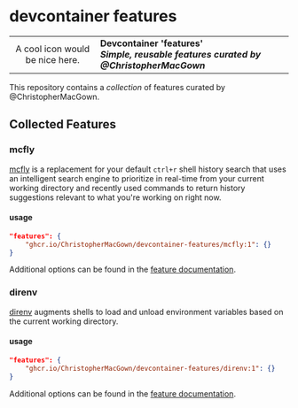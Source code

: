 # devcontainer features

<table style="width: 100%; border-style: none;">
  <tr>
     <td style="width: 140px; text-align: center;">
        A cool icon would be nice here.
     </td>
     <td>
        <strong>
            Devcontainer 'features'<br />
            <em>Simple, reusable features curated by @ChristopherMacGown</em>
        </strong>
    </td>
  </tr>
</table>

This repository contains a _collection_ of features curated by @ChristopherMacGown.

## Collected Features

### mcfly

[mcfly](https://github.com/cantino/mcfly) is a replacement for your default
`ctrl+r` shell history search that uses an intelligent search engine to prioritize
in real-time from your current working directory and recently used commands to
return history suggestions relevant to what you're working on right now.

#### usage
```json 
"features": {
    "ghcr.io/ChristopherMacGown/devcontainer-features/mcfly:1": {}
}
```

Additional options can be found in the [feature documentation](src/mcfly/README.md).

### direnv

[direnv](https://github.com/direnv/direnv) augments shells to load and unload
environment variables based on the current working directory.

#### usage
```json 
"features": {
    "ghcr.io/ChristopherMacGown/devcontainer-features/direnv:1": {}
}
```

Additional options can be found in the [feature documentation](src/direnv/README.md).
